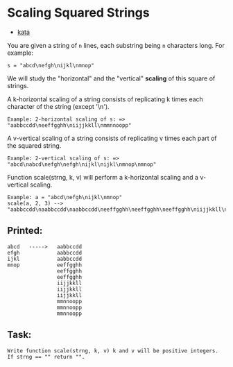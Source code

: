 # Scaling Squared Strings

- [kata](https://www.codewars.com/kata/56ed20a2c4e5d69155000301)

You are given a string of `n` lines, each substring being `n` characters long. For example:

`s = "abcd\nefgh\nijkl\nmnop"`

We will study the "horizontal" and the "vertical" **scaling** of this square of strings.

A k-horizontal scaling of a string consists of replicating k times each character of the string (except '\n').

    Example: 2-horizontal scaling of s: => "aabbccdd\neeffgghh\niijjkkll\nmmnnoopp"

A v-vertical scaling of a string consists of replicating v times each part of the squared string.

    Example: 2-vertical scaling of s: => "abcd\nabcd\nefgh\nefgh\nijkl\nijkl\nmnop\nmnop"

Function scale(strng, k, v) will perform a k-horizontal scaling and a v-vertical scaling.

```
Example: a = "abcd\nefgh\nijkl\nmnop"
scale(a, 2, 3) --> "aabbccdd\naabbccdd\naabbccdd\neeffgghh\neeffgghh\neeffgghh\niijjkkll\niijjkkll\niijjkkll\nmmnnoopp\nmmnnoopp\nmmnnoopp"
```

## Printed:

```
abcd   ----->   aabbccdd
efgh            aabbccdd
ijkl            aabbccdd
mnop            eeffgghh
                eeffgghh
                eeffgghh
                iijjkkll
                iijjkkll
                iijjkkll
                mmnnoopp
                mmnnoopp
                mmnnoopp
```

## Task:

    Write function scale(strng, k, v) k and v will be positive integers. If strng == "" return "".
